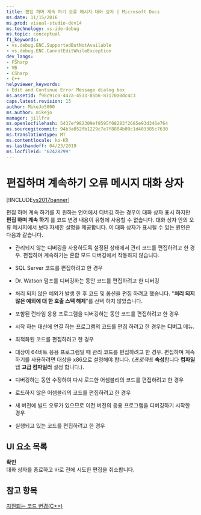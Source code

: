 ```yaml
---
title: 편집 하며 계속 하기 오류 메시지 대화 상자 | Microsoft Docs
ms.date: 11/15/2016
ms.prod: visual-studio-dev14
ms.technology: vs-ide-debug
ms.topic: conceptual
f1_keywords:
- vs.debug.ENC.SupportedButNotAvailable
- vs.debug.ENC.CannotEditWhileException
dev_langs:
- FSharp
- VB
- CSharp
- C++
helpviewer_keywords:
- Edit and Continue Error Message dialog box
ms.assetid: f98c91c0-447a-4533-85b6-87170a0dc4c3
caps.latest.revision: 15
author: MikeJo5000
ms.author: mikejo
manager: jillfra
ms.openlocfilehash: 5437ef982309ef8595f08283f2685e93d346e764
ms.sourcegitcommit: 94b3a052fb1229c7e7f8804b09c1d403385c7630
ms.translationtype: MT
ms.contentlocale: ko-KR
ms.lasthandoff: 04/23/2019
ms.locfileid: "62428299"
---
```

# <a name="edit-and-continue-error-message-dialog-box"></a>편집하며 계속하기 오류 메시지 대화 상자
[!INCLUDE[vs2017banner](../includes/vs2017banner.md)]

편집 하며 계속 하기를 지 원하는 언어에서 디버깅 하는 경우이 대화 상자 표시 하지만 **편집 하며 계속 하기** 를 코드 변경 내용이 유형에 사용할 수 없습니다. 대화 상자 안의 오류 메시지에서 보다 자세한 설명을 제공합니다. 이 대화 상자가 표시될 수 있는 원인은 다음과 같습니다.  
  
- 관리되지 않는 디버깅을 사용하도록 설정된 상태에서 관리 코드를 편집하려고 한 경우. 편집하며 계속하기는 혼합 모드 디버깅에서 작동하지 않습니다.  
  
- SQL Server 코드를 편집하려고 한 경우  
  
- Dr. Watson 덤프를 디버깅하는 동안 코드를 편집하려고 한 디버깅  
  
- 처리 되지 않은 예외가 발생 한 후 코드 및 옵션을 편집 하려고 했습니다. "**처리 되지 않은 예외에 대 한 호출 스택 해제**"를 선택 하지 않았습니다.  
  
- 포함된 런타임 응용 프로그램을 디버깅하는 동안 코드를 편집하려고 한 경우  
  
- 시작 하는 대신에 연결 하는 프로그램의 코드를 편집 하려고 한 경우는 **디버그** 메뉴.  
  
- 최적화된 코드를 편집하려고 한 경우  
  
- 대상이 64비트 응용 프로그램일 때 관리 코드를 편집하려고 한 경우. 편집하며 계속하기를 사용하려면 대상을 x86으로 설정해야 합니다. (*프로젝트* **속성**합니다 **컴파일** 탭 **고급 컴파일러** 설정 합니다.).  
  
- 디버깅하는 동안 수정하여 다시 로드한 어셈블리의 코드를 편집하려고 한 경우  
  
- 로드하지 않은 어셈블리의 코드를 편집하려고 한 경우  
  
- 새 버전에 빌드 오류가 있으므로 이전 버전의 응용 프로그램을 디버깅하기 시작한 경우  
  
- 실행되고 있는 코드를 편집하려고 한 경우  
  
## <a name="uielement-list"></a>UI 요소 목록  
 **확인**  
 대화 상자를 종료하고 바로 전에 시도한 편집을 취소합니다.  
  
## <a name="see-also"></a>참고 항목  
 [지원되는 코드 변경(C++)](../debugger/supported-code-changes-cpp.md)
